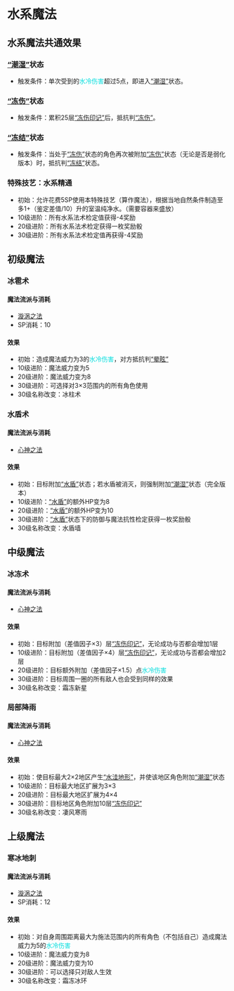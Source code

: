 # 水系魔法

## 水系魔法共通效果

### <a href="../../../status/normal/#潮湿" target="_blank">“潮湿”</a>状态

* 触发条件：单次受到的<font color="#00dddd">水冷伤害</font>超过5点，即进入<a href="../../../status/normal/#潮湿" target="_blank">“潮湿”</a>状态。

### <a href="../../../status/normal/#冻伤" target="_blank">“冻伤”</a>状态

* 触发条件：累积25层<a href="../../../status/mark/#冻伤印记" target="_blank">“冻伤印记”</a>后，抵抗判<a href="../../../status/normal/#冻伤" target="_blank">“冻伤”</a>。

### <a href="../../../status/normal/#冻结" target="_blank">“冻结”</a>状态

* 触发条件：当处于<a href="../../../status/normal/#冻伤" target="_blank">“冻伤”</a>状态的角色再次被附加<a href="../../../status/normal/#冻伤" target="_blank">“冻伤”</a>状态（无论是否是弱化版本）时，抵抗判<a href="../../../status/normal/#冻结" target="_blank">“冻结”</a>状态。

### 特殊技艺：水系精通

* 初始：允许花费5SP使用本特殊技艺（算作魔法），根据当地自然条件制造至多1+（鉴定差值/10）升的室温纯净水。（需要容器来盛放）
* 10级进阶：所有水系法术检定值获得-4奖励
* 20级进阶：所有水系法术检定获得一枚奖励骰
* 30级进阶：所有水系法术检定值再获得-4奖励

## 初级魔法

### 冰雹术

#### 魔法流派与消耗

* <a href="/rules/V4.x rules/8·magic/#旋涡之法" target="_blank">漩涡之法</a>
* SP消耗：10

#### 效果

* 初始：造成魔法威力为3的<font color="#00dddd">水冷伤害</font>，对方抵抗判<a href="../../../status/normal/#晕眩" target="_blank">“晕眩”</a>
* 10级进阶：魔法威力变为5
* 20级进阶：魔法威力变为8
* 30级进阶：可选择对3×3范围内的所有角色使用
* 30级名称改变：冰柱术

### 水盾术

#### 魔法流派与消耗

* <a href="/rules/V4.x rules/8·magic/#心神之法" target="_blank">心神之法</a>

#### 效果

* 初始：目标附加<a href="../../../status/normal/#水盾" target="_blank">“水盾”</a>状态；若水盾被消灭，则强制附加<a href="../../../status/normal/#潮湿" target="_blank">“潮湿”</a>状态（完全版本）
* 10级进阶：<a href="../../../status/normal/#水盾" target="_blank">“水盾”</a>的额外HP变为8
* 20级进阶：<a href="../../../status/normal/#水盾" target="_blank">“水盾”</a>的额外HP变为10
* 30级进阶：<a href="../../../status/normal/#水盾" target="_blank">“水盾”</a>状态下的防御与魔法抗性检定获得一枚奖励骰
* 30级名称改变：水盾墙

## 中级魔法

### 冰冻术

#### 魔法流派与消耗

* <a href="/rules/V4.x rules/8·magic/#心神之法" target="_blank">心神之法</a>

#### 效果

* 初始：目标附加（差值因子×3）层<a href="../../../status/mark/#冻伤印记" target="_blank">“冻伤印记”</a>，无论成功与否都会增加1层
* 10级进阶：目标附加（差值因子×4）层<a href="../../../status/mark/#冻伤印记" target="_blank">“冻伤印记”</a>，无论成功与否都会增加2层
* 20级进阶：目标额外附加（差值因子×1.5）点<font color="#00dddd">水冷伤害</font>
* 30级进阶：目标周围一圈的所有敌人也会受到同样的效果
* 30级名称改变：霜冻新星

### 局部降雨

#### 魔法流派与消耗

* <a href="/rules/V4.x rules/8·magic/#心神之法" target="_blank">心神之法</a>

#### 效果

* 初始：使目标最大2×2地区产生<a href="../../../status/terrain/#水洼地形" target="_blank">“水洼地形”</a>，并使该地区角色附加<a href="../../../status/normal/#潮湿" target="_blank">“潮湿”</a>状态
* 10级进阶：目标最大地区扩展为3×3
* 20级进阶：目标最大地区扩展为4×4
* 30级进阶：目标地区角色附加10层<a href="../../../status/mark/#冻伤印记" target="_blank">“冻伤印记”</a>
* 30级名称改变：凄风寒雨

## 上级魔法

### 寒冰地刺

#### 魔法流派与消耗

* <a href="/rules/V4.x rules/8·magic/#旋涡之法" target="_blank">漩涡之法</a>
* SP消耗：12

#### 效果

* 初始：对自身周围距离最大为施法范围内的所有角色（不包括自己）造成魔法威力为5的<font color="#00dddd">水冷伤害</font>
* 10级进阶：魔法威力变为8
* 20级进阶：魔法威力变为10
* 30级进阶：可以选择只对敌人生效
* 30级名称改变：霜冻冰环